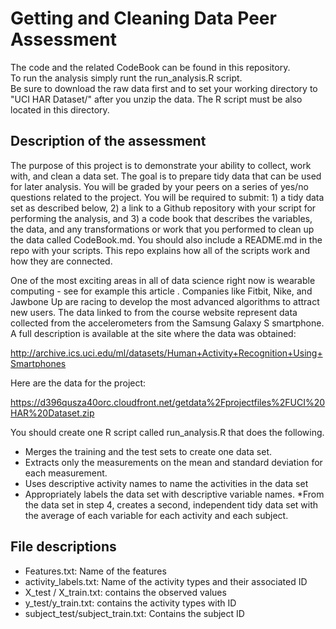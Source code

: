 # Getting and Cleaning Data Peer Assessment  
The code and the related CodeBook can be found in this repository.  
To run the analysis simply runt the run_analysis.R script.  
Be sure to download the raw data first and to set your working directory to "UCI HAR Dataset/" after you unzip the data. The R script must be also located in this directory.  
## Description of the assessment  
The purpose of this project is to demonstrate your ability to collect, work with, and clean a data set. The goal is to prepare tidy data that can be used for later analysis. You will be graded by your peers on a series of yes/no questions related to the project. You will be required to submit: 1) a tidy data set as described below, 2) a link to a Github repository with your script for performing the analysis, and 3) a code book that describes the variables, the data, and any transformations or work that you performed to clean up the data called CodeBook.md. You should also include a README.md in the repo with your scripts. This repo explains how all of the scripts work and how they are connected.  

One of the most exciting areas in all of data science right now is wearable computing - see for example this article . Companies like Fitbit, Nike, and Jawbone Up are racing to develop the most advanced algorithms to attract new users. The data linked to from the course website represent data collected from the accelerometers from the Samsung Galaxy S smartphone. A full description is available at the site where the data was obtained:  

http://archive.ics.uci.edu/ml/datasets/Human+Activity+Recognition+Using+Smartphones  

Here are the data for the project:  

https://d396qusza40orc.cloudfront.net/getdata%2Fprojectfiles%2FUCI%20HAR%20Dataset.zip  

You should create one R script called run_analysis.R that does the following.  

* Merges the training and the test sets to create one data set.
* Extracts only the measurements on the mean and standard deviation for each measurement.
* Uses descriptive activity names to name the activities in the data set
* Appropriately labels the data set with descriptive variable names.
 *From the data set in step 4, creates a second, independent tidy data set with the average of each variable for each activity and each subject.
 
 ## File descriptions
 * Features.txt: Name of the features  
 * activity_labels.txt: Name of the activity types and their associated ID  
 * X_test / X_train.txt: contains the observed values  
 * y_test/y_train.txt: contains the activity types with ID  
 * subject_test/subject_train.txt: Contains the subject ID  
